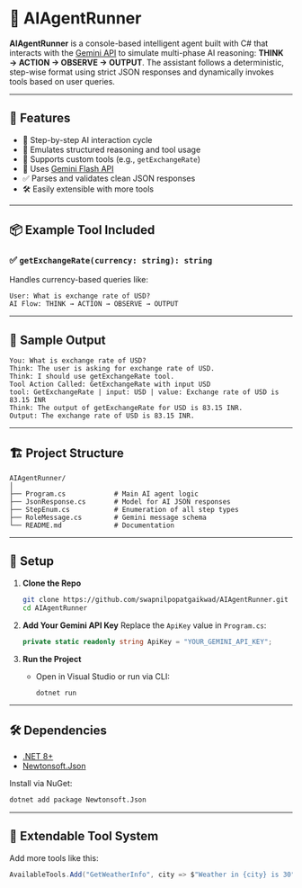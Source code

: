 # 🧠 AIAgentRunner

**AIAgentRunner** is a console-based intelligent agent built with C# that interacts with the [Gemini API](https://ai.google.dev/) to simulate multi-phase AI reasoning: **THINK → ACTION → OBSERVE → OUTPUT**. The assistant follows a deterministic, step-wise format using strict JSON responses and dynamically invokes tools based on user queries.

---

## 🚀 Features

- 🧩 Step-by-step AI interaction cycle
- 🧠 Emulates structured reasoning and tool usage
- 🔧 Supports custom tools (e.g., `getExchangeRate`)
- 💬 Uses [Gemini Flash API](https://ai.google.dev/)
- ✅ Parses and validates clean JSON responses
- 🛠 Easily extensible with more tools

---

## 📦 Example Tool Included

### ✅ `getExchangeRate(currency: string): string`

Handles currency-based queries like:
```
User: What is exchange rate of USD?
AI Flow: THINK → ACTION → OBSERVE → OUTPUT
```

---

## 📸 Sample Output

```
You: What is exchange rate of USD?
Think: The user is asking for exchange rate of USD.
Think: I should use getExchangeRate tool.
Tool Action Called: GetExchangeRate with input USD
tool: GetExchangeRate | input: USD | value: Exchange rate of USD is 83.15 INR
Think: The output of getExchangeRate for USD is 83.15 INR.
Output: The exchange rate of USD is 83.15 INR.
```

---

## 🏗 Project Structure

```
AIAgentRunner/
│
├── Program.cs            # Main AI agent logic
├── JsonResponse.cs       # Model for AI JSON responses
├── StepEnum.cs           # Enumeration of all step types
├── RoleMessage.cs        # Gemini message schema
└── README.md             # Documentation
```

---

## 🔐 Setup

1. **Clone the Repo**
   ```bash
   git clone https://github.com/swapnilpopatgaikwad/AIAgentRunner.git
   cd AIAgentRunner
   ```

2. **Add Your Gemini API Key**
   Replace the `ApiKey` value in `Program.cs`:
   ```csharp
   private static readonly string ApiKey = "YOUR_GEMINI_API_KEY";
   ```

3. **Run the Project**
   - Open in Visual Studio or run via CLI:
     ```bash
     dotnet run
     ```

---

## 🛠️ Dependencies

- [.NET 8+](https://dotnet.microsoft.com/)
- [Newtonsoft.Json](https://www.nuget.org/packages/Newtonsoft.Json)

Install via NuGet:
```bash
dotnet add package Newtonsoft.Json
```

---

## 🧩 Extendable Tool System

Add more tools like this:
```csharp
AvailableTools.Add("GetWeatherInfo", city => $"Weather in {city} is 30°C");
```

